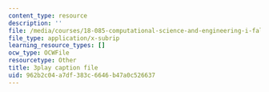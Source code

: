 ```yaml
---
content_type: resource
description: ''
file: /media/courses/18-085-computational-science-and-engineering-i-fall-2008/962b2c04a7df383c6646b47a0c526637_E1o1h-_4Bn4.srt
file_type: application/x-subrip
learning_resource_types: []
ocw_type: OCWFile
resourcetype: Other
title: 3play caption file
uid: 962b2c04-a7df-383c-6646-b47a0c526637
---
```

